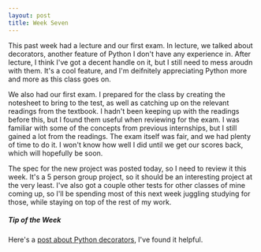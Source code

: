 ```yaml
---
layout: post
title: Week Seven
---
```


This past week had a lecture and our first exam. In lecture, we talked about decorators, another feature of Python I don't have any
experience in. After lecture, I think I've got a decent handle on it, but I still need to mess aroudn with them. It's a cool feature,
and I'm deifnitely appreciating Python more and more as this class goes on. 

We also had our first exam. I prepared for the class by creating the notesheet to bring to the test, as well as catching up on the relevant
readings from the textbook. I hadn't been keeping up with the readings before this, but I found them useful when reviewing for the exam. I
was familiar with some of the concepts from previous internships, but I still gained a lot from the readings. The exam itself was fair,
and we had plenty of time to do it. I won't know how well I did until we get our scores back, which will hopefully be soon.

The spec for the new project was posted today, so I need to review it this week. It's a 5 person group project, so it should be an interesting
project at the very least. I've also got a couple other tests for other classes of mine coming up, so I'll be spending most of this next
week juggling studying for those, while staying on top of the rest of my work.

##### Tip of the Week
Here's a [post about Python decorators](http://thecodeship.com/patterns/guide-to-python-function-decorators/), I've found it helpful.
